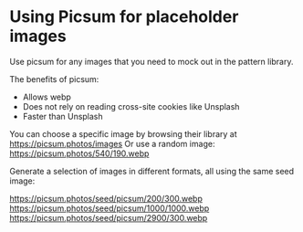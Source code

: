 # Using Picsum for placeholder images

Use picsum for any images that you need to mock out in the pattern library.

The benefits of picsum:

- Allows webp
- Does not rely on reading cross-site cookies like Unsplash
- Faster than Unsplash

You can choose a specific image by browsing their library at https://picsum.photos/images
Or use a random image: https://picsum.photos/540/190.webp

Generate a selection of images in different formats, all using the same seed image:

https://picsum.photos/seed/picsum/200/300.webp
https://picsum.photos/seed/picsum/1000/1000.webp
https://picsum.photos/seed/picsum/2900/300.webp
